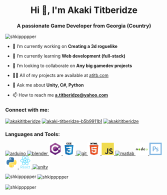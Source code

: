 <h1 align="center">Hi 👋, I'm Akaki Titberidze</h1>
<h3 align="center">A passionate Game Developer from Georgia (Country)</h3>

<p align="left"> <img src="https://komarev.com/ghpvc/?username=shkippppper&label=Profile%20views&color=69b40e&style=plastic" alt="shkippppper" /> </p>

- 🔭 I’m currently working on **Creating a 3d roguelike**

- 🌱 I’m currently learning **Web development (full-stack)**

- 👯 I’m looking to collaborate on **Any big gamedev projects**

- 👨‍💻 All of my projects are available at [atitb.com](https://www.atitb.com)

- 💬 Ask me about **Unity, C#, Python**

- 📫 How to reach me **a.titberidze@yahoo.com**

<h3 align="left">Connect with me:</h3>
<p align="left">
<a href="https://twitter.com/akakititberidze" target="blank"><img align="center" src="https://raw.githubusercontent.com/rahuldkjain/github-profile-readme-generator/master/src/images/icons/Social/twitter.svg" alt="akakititberidze" height="30" width="40" /></a>
<a href="https://linkedin.com/in/akaki-titberidze-b5b9911b1" target="blank"><img align="center" src="https://raw.githubusercontent.com/rahuldkjain/github-profile-readme-generator/master/src/images/icons/Social/linked-in-alt.svg" alt="akaki-titberidze-b5b9911b1" height="30" width="40" /></a>
<a href="https://instagram.com/akakititberidze" target="blank"><img align="center" src="https://raw.githubusercontent.com/rahuldkjain/github-profile-readme-generator/master/src/images/icons/Social/instagram.svg" alt="akakititberidze" height="30" width="40" /></a>
</p>

<h3 align="left">Languages and Tools:</h3>
<p align="left"> <a href="https://www.arduino.cc/" target="_blank" rel="noreferrer"> <img src="https://cdn.worldvectorlogo.com/logos/arduino-1.svg" alt="arduino" width="40" height="40"/> </a> <a href="https://www.blender.org/" target="_blank" rel="noreferrer"> <img src="https://download.blender.org/branding/community/blender_community_badge_white.svg" alt="blender" width="40" height="40"/> </a> <a href="https://www.w3schools.com/cs/" target="_blank" rel="noreferrer"> <img src="https://raw.githubusercontent.com/devicons/devicon/master/icons/csharp/csharp-original.svg" alt="csharp" width="40" height="40"/> </a> <a href="https://www.w3schools.com/css/" target="_blank" rel="noreferrer"> <img src="https://raw.githubusercontent.com/devicons/devicon/master/icons/css3/css3-original-wordmark.svg" alt="css3" width="40" height="40"/> </a> <a href="https://git-scm.com/" target="_blank" rel="noreferrer"> <img src="https://www.vectorlogo.zone/logos/git-scm/git-scm-icon.svg" alt="git" width="40" height="40"/> </a> <a href="https://www.w3.org/html/" target="_blank" rel="noreferrer"> <img src="https://raw.githubusercontent.com/devicons/devicon/master/icons/html5/html5-original-wordmark.svg" alt="html5" width="40" height="40"/> </a> <a href="https://developer.mozilla.org/en-US/docs/Web/JavaScript" target="_blank" rel="noreferrer"> <img src="https://raw.githubusercontent.com/devicons/devicon/master/icons/javascript/javascript-original.svg" alt="javascript" width="40" height="40"/> </a> <a href="https://www.mathworks.com/" target="_blank" rel="noreferrer"> <img src="https://upload.wikimedia.org/wikipedia/commons/2/21/Matlab_Logo.png" alt="matlab" width="40" height="40"/> </a> <a href="https://nodejs.org" target="_blank" rel="noreferrer"> <img src="https://raw.githubusercontent.com/devicons/devicon/master/icons/nodejs/nodejs-original-wordmark.svg" alt="nodejs" width="40" height="40"/> </a> <a href="https://www.photoshop.com/en" target="_blank" rel="noreferrer"> <img src="https://raw.githubusercontent.com/devicons/devicon/master/icons/photoshop/photoshop-line.svg" alt="photoshop" width="40" height="40"/> </a> <a href="https://www.python.org" target="_blank" rel="noreferrer"> <img src="https://raw.githubusercontent.com/devicons/devicon/master/icons/python/python-original.svg" alt="python" width="40" height="40"/> </a> <a href="https://reactjs.org/" target="_blank" rel="noreferrer"> <img src="https://raw.githubusercontent.com/devicons/devicon/master/icons/react/react-original-wordmark.svg" alt="react" width="40" height="40"/> </a> <a href="https://unity.com/" target="_blank" rel="noreferrer"> <img src="https://www.vectorlogo.zone/logos/unity3d/unity3d-icon.svg" alt="unity" width="40" height="40"/> </a> </p>

<p><img align="left" src="https://github-readme-stats.vercel.app/api/top-langs?username=shkippppper&show_icons=true&locale=en&layout=compact" alt="shkippppper" /></p>

<p>&nbsp;<img align="center" src="https://github-readme-stats.vercel.app/api?username=shkippppper&show_icons=true&locale=en" alt="shkippppper" /></p>

<p><img align="center" src="https://github-readme-streak-stats.herokuapp.com/?user=shkippppper&" alt="shkippppper" /></p>
